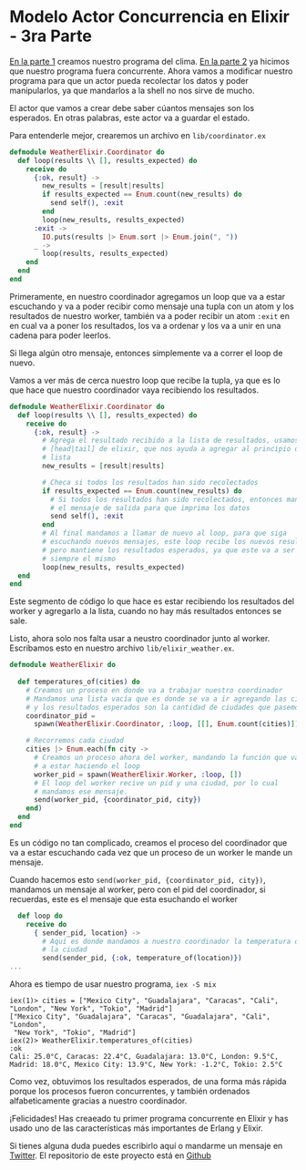 # Modelo Actor Concurrencia en Elixir - 3ra Parte

[En la parte 1](/elixir/modelo-actor-concurrencia-en-elixir-1ra-parte/) 
creamos nuestro programa del clima. [En la parte 2](/elixir/modelo-actor-concurrencia-en-elixir-2da-parte/) ya hicimos que nuestro
programa fuera concurrente. Ahora vamos a modificar nuestro programa
para que un actor pueda recolectar los datos y poder manipularlos, ya que
mandarlos a la shell no nos sirve de mucho.

El actor que vamos a crear debe saber cúantos mensajes son los esperados. En
otras palabras, este actor va a guardar el estado. 

Para entenderle mejor, crearemos un archivo en `lib/coordinator.ex`

```elixir
defmodule WeatherElixir.Coordinator do
  def loop(results \\ [], results_expected) do
    receive do
      {:ok, result} ->
        new_results = [result|results]
        if results_expected == Enum.count(new_results) do
          send self(), :exit
        end
        loop(new_results, results_expected)
      :exit ->
        IO.puts(results |> Enum.sort |> Enum.join(", "))
      _ ->
        loop(results, results_expected)
    end
  end
end
```

Primeramente, en nuestro coordinador agregamos un loop que va a estar 
escuchando y va a poder recibir como mensaje una tupla con un atom y los
resultados de nuestro worker, también va a poder recibir un atom `:exit` en
en cual va a poner los resultados, los va a ordenar y los va a unir en una
cadena para poder leerlos.

Si llega algún otro mensaje, entonces simplemente va a correr el loop de 
nuevo.

Vamos a ver más de cerca nuestro loop que recibe la tupla, ya que es lo que 
hace que nuestro coordinador vaya recibiendo los resultados.

```elixir
defmodule WeatherElixir.Coordinator do
  def loop(results \\ [], results_expected) do
    receive do
      {:ok, result} ->
        # Agrega el resultado recibido a la lista de resultados, usamos el
        # [head|tail] de elixir, que nos ayuda a agregar al principio de una
        # lista
        new_results = [result|results]

        # Checa si todos los resultados han sido recolectados
        if results_expected == Enum.count(new_results) do
          # Si todos los resultados han sido recolectados, entonces manda
          # el mensaje de salida para que imprima los datos
          send self(), :exit
        end
        # Al final mandamos a llamar de nuevo al loop, para que siga
        # escuchando nuevos mensajes, este loop recibe los nuevos resultados
        # pero mantiene los resultados esperados, ya que este va a ser
        # siempre el mismo
        loop(new_results, results_expected)
  end
end
```

Este segmento de código lo que hace es estar recibiendo los resultados del
worker y agregarlo a la lista, cuando no hay más resultados entonces se sale.

Listo, ahora solo nos falta usar a neustro coordinador junto al worker.
Escribamos esto en nuestro archivo `lib/elixir_weather.ex`.

```elixir
defmodule WeatherElixir do
  
  def temperatures_of(cities) do
    # Creamos un proceso en donde va a trabajar nuestro coordinador
    # Mandamos una lista vacía que es donde se va a ir agregando las ciudades,
    # y los resultados esperados son la cantidad de ciudades que pasemos
    coordinator_pid =
      spawn(WeatherElixir.Coordinator, :loop, [[], Enum.count(cities)])

    # Recorremos cada ciudad  
    cities |> Enum.each(fn city ->
      # Creamos un proceso ahora del worker, mandando la función que va
      # a estar haciendo el loop
      worker_pid = spawn(WeatherElixir.Worker, :loop, [])
      # El loop del worker recive un pid y una ciudad, por lo cual
      # mandamos ese mensaje.
      send(worker_pid, {coordinator_pid, city})
    end)
  end
end
```

Es un código no tan complicado, creamos el proceso del coordinador que va
a estar escuchando cada vez que un proceso de un worker le mande un mensaje.

Cuando hacemos esto `send(worker_pid, {coordinator_pid, city})`, mandamos un
mensaje al worker, pero  con el pid del coordinador, si recuerdas, este es 
el mensaje que esta esuchando el worker

```elixir
  def loop do
    receive do
      { sender_pid, location} ->
        # Aquí es donde mandamos a nuestro coordinador la temperatura de
        # la ciudad
        send(sender_pid, {:ok, temperature_of(location)})
...
```

Ahora es tiempo de usar nuestro programa, `iex -S mix`

```shell
iex(1)> cities = ["Mexico City", "Guadalajara", "Caracas", "Cali", "London", "New York", "Tokio", "Madrid"]
["Mexico City", "Guadalajara", "Caracas", "Guadalajara", "Cali", "London",
 "New York", "Tokio", "Madrid"]
iex(2)> WeatherElixir.temperatures_of(cities)
:ok
Cali: 25.0°C, Caracas: 22.4°C, Guadalajara: 13.0°C, London: 9.5°C, Madrid: 18.0°C, Mexico City: 13.9°C, New York: -1.2°C, Tokio: 2.5°C
```


Como vez, obtuvimos los resultados esperados, de una forma más rápida
porque los procesos fueron concurrentes, y también ordenados alfabeticamente
gracias a nuestro coordinador.


¡Felicidades! Has creaeado tu primer programa concurrente en Elixir y has
usado uno de las características más importantes de Erlang y Elixir.

Si tienes alguna duda puedes escribirlo aquí o mandarme un mensaje en [Twitter](https://twitter.com/giovanni_cortes). El repositorio
de este proyecto está en [Github](https://github.com/Gidrek/weather_elixir)
